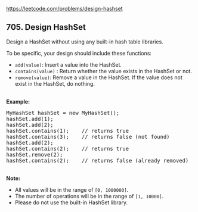 https://leetcode.com/problems/design-hashset

## 705. Design HashSet

<div><p>Design a HashSet without using any built-in hash table libraries.</p>
<p>To be specific, your design should include these functions:</p>
<ul>
<li><code>add(value)</code>: Insert a value into the HashSet. </li>
<li><code>contains(value)</code> : Return whether the value exists in the HashSet or not.</li>
<li><code>remove(value)</code>: Remove a value in the HashSet. If the value does not exist in the HashSet, do nothing.</li>
</ul>
<p><br/>
<strong>Example:</strong></p>
<pre>MyHashSet hashSet = new MyHashSet();
hashSet.add(1);         
hashSet.add(2);         
hashSet.contains(1);    // returns true
hashSet.contains(3);    // returns false (not found)
hashSet.add(2);          
hashSet.contains(2);    // returns true
hashSet.remove(2);          
hashSet.contains(2);    // returns false (already removed)
</pre>
<p><br/>
<strong>Note:</strong></p>
<ul>
<li>All values will be in the range of <code>[0, 1000000]</code>.</li>
<li>The number of operations will be in the range of <code>[1, 10000]</code>.</li>
<li>Please do not use the built-in HashSet library.</li>
</ul>
</div>
